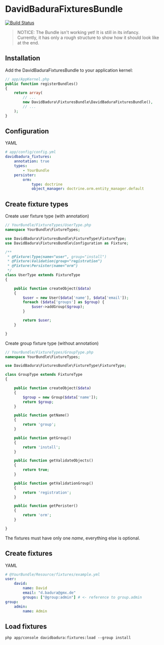 DavidBaduraFixturesBundle
=========================

[![Build Status](https://secure.travis-ci.org/DavidBadura/FixturesBundle.png)](http://travis-ci.org/DavidBadura/FixturesBundle)


> NOTICE:
> The Bundle isn't working yet! It is still in its infancy.
> Currently, it has only a rough structure to show how it should look like at the end.


Installation
------------

Add the DavidBaduraFixturesBundle to your application kernel:

``` php
// app/AppKernel.php
public function registerBundles()
{
    return array(
        // ...
        new DavidBadura\FixturesBundle\DavidBaduraFixturesBundle(),
        // ...
    );
}
```

Configuration
-------------
YAML

``` yaml
# app/config/config.yml
davidbadura_fixtures:
    annotation: true
    types:
        - YourBundle
    persister:
        orm:
            type: doctrine
            object_manager: doctrine.orm.entity_manager.default
```


Create fixture types
--------------------

Create user fixture type (with annotation)

``` php
// YourBundle/FixtureTypes/UserType.php
namespace YourBundle\FixtureTypes;

use DavidBadura\FixturesBundle\FixtureType\FixtureType;
use DavidBadura\FixturesBundle\Configuration as Fixture;

/**
 * @Fixture\Type(name="user", group="install")
 * @Fixture\Validation(group="registration")
 * @Fixture\Persister(name="orm")
 */
class UserType extends FixtureType
{

    public function createObject($data)
    {
        $user = new User($data['name'], $data['email']);
        foreach ($data['groups'] as $group) {
            $user->addGroup($group);
        }

        return $user;
    }

}
```

Create group fixture type (without annotation)

``` php
// YourBundle/FixtureTypes/GroupType.php
namespace YourBundle\FixtureTypes;

use DavidBadura\FixturesBundle\FixtureType\FixtureType;

class GroupType extends FixtureType
{

    public function createObject($data)
    {
        $group = new Group($data['name']);
        return $group;
    }

    public function getName()
    {
        return 'group';
    }

    public function getGroup()
    {
        return 'install';
    }

    public function getValidateObjects()
    {
        return true;
    }

    public function getValidationGroup()
    {
        return 'registration';
    }

    public function getPerister()
    {
        return 'orm';
    }

}
```

The fixtures must have only one *name*, everything else is optional.


Create fixtures
---------------


YAML

``` yaml
# @YourBundle/Resource/fixtures/example.yml
user:
    david:
        name: David
        email: "d.badura@gmx.de"
        groups: ["@group:admin"] # <- reference to group.admin
group:
    admin:
        name: Admin
```


Load fixtures
-------------

``` shell
php app/console davidbadura:fixtures:load --group install
```